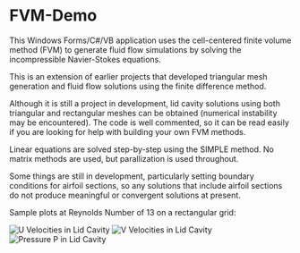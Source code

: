 # FVM-Demo

This Windows Forms/C#/VB application uses the cell-centered finite volume method (FVM) to generate fluid flow simulations by solving the
incompressible Navier-Stokes equations. 

This is an extension of earlier projects that developed triangular mesh generation and fluid flow solutions using the finite difference method.

Although it is still a project in development, lid cavity solutions using both triangular and rectangular meshes can be obtained (numerical instability may 
be encountered). The code is well commented, so it can be read easily if you are looking for help with building your own FVM methods.

Linear equations are solved step-by-step using the SIMPLE method. No matrix methods are used, but parallization is used throughout.

Some things are still in development, particularly setting boundary conditions for airfoil sections, so any solutions that include airfoil sections 
do not produce meaningful or convergent solutions at present.

Sample plots at Reynolds Number of 13 on a rectangular grid:

![U Velocities in Lid Cavity](https://github.com/Nikkinoodl/FVM-Demo/assets/17559271/55ee06b7-09a9-4526-bea6-4aaf07aa5d4a)
![V Velocities in Lid Cavity](https://github.com/Nikkinoodl/FVM-Demo/assets/17559271/1dbb9406-d9cd-4190-ac24-79baf3a1748b)
![Pressure P in Lid Cavity](https://github.com/Nikkinoodl/FVM-Demo/assets/17559271/67d74387-dee0-4cfe-9a21-8a02535ea52d)
